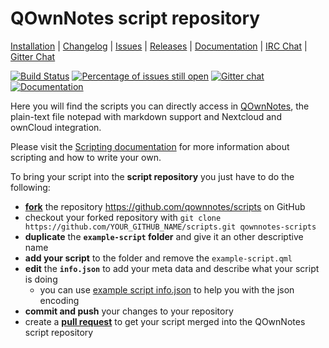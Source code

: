 # QOwnNotes script repository

[Installation](http://www.qownnotes.org/installation) | 
[Changelog](https://github.com/pbek/QOwnNotes/blob/develop/CHANGELOG.md) | 
[Issues](https://github.com/qownnotes/scripts/issues) | 
[Releases](https://github.com/pbek/QOwnNotes/releases) |
[Documentation](http://docs.qownnotes.org) |
[IRC Chat](https://kiwiirc.com/client/irc.freenode.net/#qownnotes) |
[Gitter Chat](https://gitter.im/qownnotes/qownnotes)

[![Build Status](https://travis-ci.org/qownnotes/scripts.svg?branch=master)](https://travis-ci.org/qownnotes/scripts)
[![Percentage of issues still open](http://isitmaintained.com/badge/open/qownnotes/scripts.svg)](http://isitmaintained.com/project/qownnotes/scripts "Percentage of issues still open")
[![Gitter chat](https://badges.gitter.im/gitterHQ/gitter.png)](https://gitter.im/qownnotes/qownnotes)
[![Documentation](https://readthedocs.org/projects/qownnotes/badge/?version=develop)](http://docs.qownnotes.org)

Here you will find the scripts you can directly access in [QOwnNotes](http://www.qownnotes.org), the plain-text file notepad with markdown support and Nextcloud and ownCloud integration.

Please visit the [Scripting documentation](http://docs.qownnotes.org/en/develop/scripting/README.html) for more information about scripting and how to write your own.

To bring your script into the **script repository** you just have to do the following:

- **[fork](https://help.github.com/articles/fork-a-repo/)** the repository <https://github.com/qownnotes/scripts> on GitHub
- checkout your forked repository with `git clone https://github.com/YOUR_GITHUB_NAME/scripts.git qownnotes-scripts`
- **duplicate** the **`example-script` folder** and give it an other descriptive name
- **add your script** to the folder and remove the `example-script.qml`
- **edit** the **`info.json`** to add your meta data and describe what your script is doing
  - you can use [example script info.json](https://jsoneditoronline.org/?url=https%3A%2F%2Fraw.githubusercontent.com%2Fqownnotes%2Fscripts%2Fmaster%2Fexample-script%2Finfo.json) to help you with the json encoding
- **commit and push** your changes to your repository
- create a **[pull request](https://help.github.com/articles/creating-a-pull-request/)** to get your script merged into the QOwnNotes script repository

